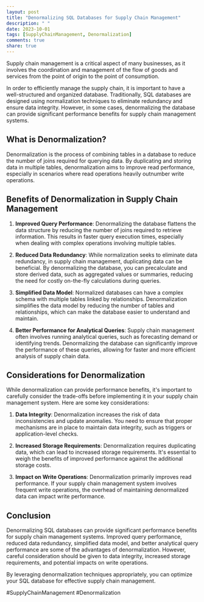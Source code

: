 ```yaml
---
layout: post
title: "Denormalizing SQL Databases for Supply Chain Management"
description: " "
date: 2023-10-01
tags: [SupplyChainManagement, Denormalization]
comments: true
share: true
---
```


Supply chain management is a critical aspect of many businesses, as it involves the coordination and management of the flow of goods and services from the point of origin to the point of consumption. 

In order to efficiently manage the supply chain, it is important to have a well-structured and organized database. Traditionally, SQL databases are designed using normalization techniques to eliminate redundancy and ensure data integrity. However, in some cases, denormalizing the database can provide significant performance benefits for supply chain management systems.

## What is Denormalization?

Denormalization is the process of combining tables in a database to reduce the number of joins required for querying data. By duplicating and storing data in multiple tables, denormalization aims to improve read performance, especially in scenarios where read operations heavily outnumber write operations. 

## Benefits of Denormalization in Supply Chain Management

1. **Improved Query Performance**: Denormalizing the database flattens the data structure by reducing the number of joins required to retrieve information. This results in faster query execution times, especially when dealing with complex operations involving multiple tables.

2. **Reduced Data Redundancy**: While normalization seeks to eliminate data redundancy, in supply chain management, duplicating data can be beneficial. By denormalizing the database, you can precalculate and store derived data, such as aggregated values or summaries, reducing the need for costly on-the-fly calculations during queries.

3. **Simplified Data Model**: Normalized databases can have a complex schema with multiple tables linked by relationships. Denormalization simplifies the data model by reducing the number of tables and relationships, which can make the database easier to understand and maintain.

4. **Better Performance for Analytical Queries**: Supply chain management often involves running analytical queries, such as forecasting demand or identifying trends. Denormalizing the database can significantly improve the performance of these queries, allowing for faster and more efficient analysis of supply chain data.

## Considerations for Denormalization

While denormalization can provide performance benefits, it's important to carefully consider the trade-offs before implementing it in your supply chain management system. Here are some key considerations:

1. **Data Integrity**: Denormalization increases the risk of data inconsistencies and update anomalies. You need to ensure that proper mechanisms are in place to maintain data integrity, such as triggers or application-level checks.

2. **Increased Storage Requirements**: Denormalization requires duplicating data, which can lead to increased storage requirements. It's essential to weigh the benefits of improved performance against the additional storage costs.

3. **Impact on Write Operations**: Denormalization primarily improves read performance. If your supply chain management system involves frequent write operations, the overhead of maintaining denormalized data can impact write performance.

## Conclusion

Denormalizing SQL databases can provide significant performance benefits for supply chain management systems. Improved query performance, reduced data redundancy, simplified data model, and better analytical query performance are some of the advantages of denormalization. However, careful consideration should be given to data integrity, increased storage requirements, and potential impacts on write operations. 

By leveraging denormalization techniques appropriately, you can optimize your SQL database for effective supply chain management. 

#SupplyChainManagement #Denormalization